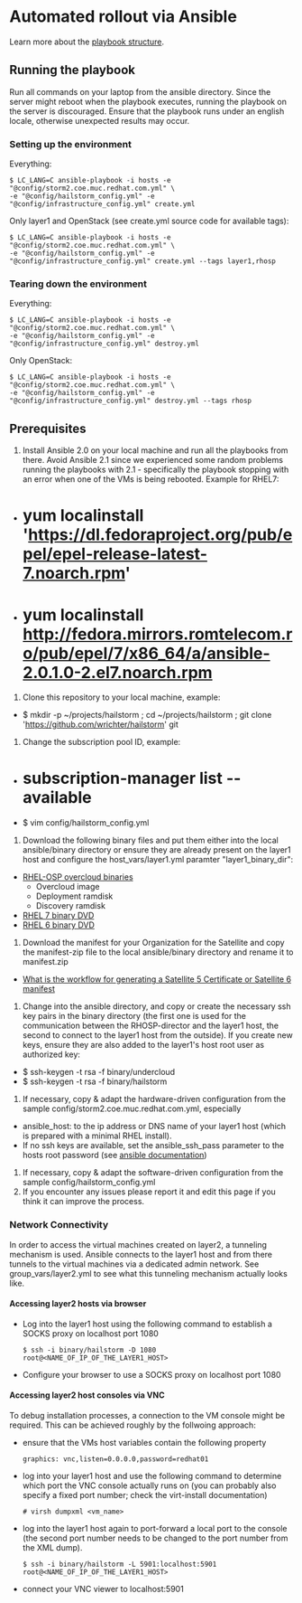 # Automated rollout via Ansible

Learn more about the [playbook structure](Playbook.md).

## Running the playbook
Run all commands on your laptop from the ansible directory. Since the server might reboot when the playbook executes, running the playbook on the server is discouraged. Ensure that the playbook runs under an english locale, otherwise unexpected results may occur.

### Setting up the environment
Everything:
```
$ LC_LANG=C ansible-playbook -i hosts -e "@config/storm2.coe.muc.redhat.com.yml" \
-e "@config/hailstorm_config.yml" -e "@config/infrastructure_config.yml" create.yml
```
Only layer1 and OpenStack (see create.yml source code for available tags):
```
$ LC_LANG=C ansible-playbook -i hosts -e "@config/storm2.coe.muc.redhat.com.yml" \
-e "@config/hailstorm_config.yml" -e "@config/infrastructure_config.yml" create.yml --tags layer1,rhosp
```
### Tearing down the environment
Everything:
```
$ LC_LANG=C ansible-playbook -i hosts -e "@config/storm2.coe.muc.redhat.com.yml" \
-e "@config/hailstorm_config.yml" -e "@config/infrastructure_config.yml" destroy.yml
```
Only OpenStack:
```
$ LC_LANG=C ansible-playbook -i hosts -e "@config/storm2.coe.muc.redhat.com.yml" \
-e "@config/hailstorm_config.yml" -e "@config/infrastructure_config.yml" destroy.yml --tags rhosp
```

## Prerequisites
1. Install Ansible 2.0 on your local machine and run all the playbooks from there. Avoid Ansible 2.1 since we experienced some random problems running the playbooks with 2.1 - specifically the playbook stopping with an error when one of the VMs is being rebooted. Example for RHEL7:
 - # yum localinstall 'https://dl.fedoraproject.org/pub/epel/epel-release-latest-7.noarch.rpm'
 - # yum localinstall http://fedora.mirrors.romtelecom.ro/pub/epel/7/x86_64/a/ansible-2.0.1.0-2.el7.noarch.rpm
1. Clone this repository to your local machine, example:
 - $ mkdir -p ~/projects/hailstorm ; cd ~/projects/hailstorm ; git clone 'https://github.com/wrichter/hailstorm' git
1. Change the subscription pool ID, example:
 - # subscription-manager list --available
 - $ vim config/hailstorm_config.yml
1. Download the following binary files and put them either into the local ansible/binary directory or ensure they are already present on the layer1 host and configure the host_vars/layer1.yml paramter "layer1_binary_dir":
  - [RHEL-OSP overcloud binaries](https://access.redhat.com/downloads/content/191/ver=7/rhel---7/7/x86_64/product-software)
    - Overcloud image
    - Deployment ramdisk
    - Discovery ramdisk
  - [RHEL 7 binary DVD](https://access.redhat.com/downloads/content/69/ver=/rhel---7/7.2/x86_64/product-software)
  - [RHEL 6 binary DVD](https://access.redhat.com/downloads/content/69/ver=/rhel---6/6.7/x86_64/product-software)
1. Download the manifest for your Organization for the Satellite and copy the manifest-zip file to the local ansible/binary directory and rename it to manifest.zip
 - [ What is the workflow for generating a Satellite 5 Certificate or Satellite 6 manifest](https://access.redhat.com/articles/477863)
1. Change into the ansible directory, and copy or create the necessary ssh key pairs in the binary directory (the first one is used for the communication between the RHOSP-director and the layer1 host, the second to connect to the layer1 host from the outside). If you create new keys, ensure they are also added to the layer1's host root user as authorized key:
  - $ ssh-keygen -t rsa -f binary/undercloud
  - $ ssh-keygen -t rsa -f binary/hailstorm
1. If necessary, copy & adapt the hardware-driven configuration from the sample config/storm2.coe.muc.redhat.com.yml, especially
  - ansible_host: to the ip address or DNS name of your layer1 host (which is prepared with a minimal RHEL install).  
  - If no ssh keys are available, set the ansible_ssh_pass parameter to the hosts root password (see [ansible documentation](http://docs.ansible.com/ansible/intro_inventory.html))
1. If necessary, copy & adapt the software-driven configuration from the sample config/hailstorm_config.yml
1. If you encounter any issues please report it and edit this page if you think it can improve the process.

### Network Connectivity

In order to access the virtual machines created on layer2, a tunneling mechanism is used. Ansible connects to the layer1 host and from there tunnels to the virtual machines via a dedicated admin network. See group_vars/layer2.yml to see what this tunneling mechanism actually looks like.

#### Accessing layer2 hosts via browser

- Log into the layer1 host using the following command to establish a SOCKS proxy on localhost port 1080
  ```
  $ ssh -i binary/hailstorm -D 1080 root@<NAME_OF_IP_OF_THE_LAYER1_HOST>
  ```
- Configure your browser to use a SOCKS proxy on localhost port 1080

#### Accessing layer2 host consoles via VNC
To debug installation processes, a connection to the VM console might be required. This can be achieved roughly by the follwoing approach:
- ensure that the VMs host variables contain the following property
  ```
  graphics: vnc,listen=0.0.0.0,password=redhat01
  ```
- log into your layer1 host and use the following command to determine which port the VNC console actually runs on (you can probably also specify a fixed port number; check the virt-install documentation)
  ```
  # virsh dumpxml <vm_name>
  ```
- log into the layer1 host again to port-forward a local port to the console (the second port number needs to be changed to the port number from the XML dump).
  ```
  $ ssh -i binary/hailstorm -L 5901:localhost:5901 root@<NAME_OF_IP_OF_THE_LAYER1_HOST>
  ```
- connect your VNC viewer to localhost:5901
